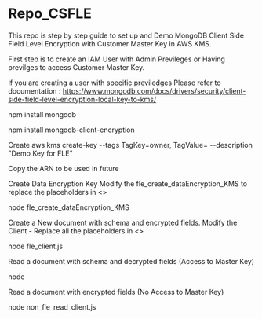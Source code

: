 # Repo_CSFLE

This repo is step by step guide to set up and Demo MongoDB Client Side Field Level Encryption with Customer Master Key in AWS KMS.

First step is to create an IAM User with Admin Previleges or Having previlges to access Customer Master Key. 

If you are creating a user with specific previledges Please refer to documentation : https://www.mongodb.com/docs/drivers/security/client-side-field-level-encryption-local-key-to-kms/


npm install mongodb

npm install mongodb-client-encryption

Create 
aws kms create-key --tags TagKey=owner, TagValue=<name> --description "Demo Key for FLE"

Copy the ARN to be used in future

  
Create Data Encryption Key
  Modify the fle_create_dataEncryption_KMS to replace the placeholders in <>
  
  node fle_create_dataEncryption_KMS
  
Create a New document with schema and encrypted fields.
  Modify the Client - Replace all the placeholders in <>
  
  node fle_client.js
  
Read a document with schema and decrypted fields (Access to Master Key)
  
  node
  
Read a document with encrypted fields (No Access to Master Key)
  
  node non_fle_read_client.js
  

  
  

